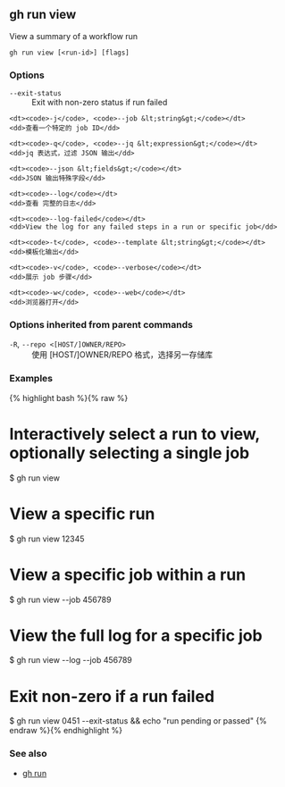

## gh run view

View a summary of a workflow run

```
gh run view [<run-id>] [flags]
```

### Options


<dl class="flags">
	<dt><code>--exit-status</code></dt>
	<dd>Exit with non-zero status if run failed</dd>

	<dt><code>-j</code>, <code>--job &lt;string&gt;</code></dt>
	<dd>查看一个特定的 job ID</dd>

	<dt><code>-q</code>, <code>--jq &lt;expression&gt;</code></dt>
	<dd>jq 表达式，过滤 JSON 输出</dd>

	<dt><code>--json &lt;fields&gt;</code></dt>
	<dd>JSON 输出特殊字段</dd>

	<dt><code>--log</code></dt>
	<dd>查看 完整的日志</dd>

	<dt><code>--log-failed</code></dt>
	<dd>View the log for any failed steps in a run or specific job</dd>

	<dt><code>-t</code>, <code>--template &lt;string&gt;</code></dt>
	<dd>模板化输出</dd>

	<dt><code>-v</code>, <code>--verbose</code></dt>
	<dd>展示 job 步骤</dd>

	<dt><code>-w</code>, <code>--web</code></dt>
	<dd>浏览器打开</dd>
</dl>


### Options inherited from parent commands


<dl class="flags">
	<dt><code>-R</code>, <code>--repo &lt;[HOST/]OWNER/REPO&gt;</code></dt>
	<dd>使用 [HOST/]OWNER/REPO 格式，选择另一存储库</dd>
</dl>


### Examples

{% highlight bash %}{% raw %}
# Interactively select a run to view, optionally selecting a single job
$ gh run view

# View a specific run
$ gh run view 12345

# View a specific job within a run
$ gh run view --job 456789

# View the full log for a specific job
$ gh run view --log --job 456789

# Exit non-zero if a run failed
$ gh run view 0451 --exit-status && echo "run pending or passed"
{% endraw %}{% endhighlight %}

### See also

* [gh run](./gh_run)
